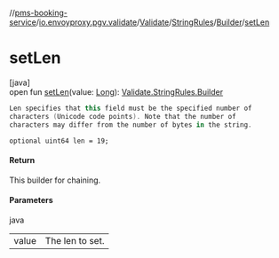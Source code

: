//[pms-booking-service](../../../../../index.md)/[io.envoyproxy.pgv.validate](../../../index.md)/[Validate](../../index.md)/[StringRules](../index.md)/[Builder](index.md)/[setLen](set-len.md)

# setLen

[java]\
open fun [setLen](set-len.md)(value: [Long](https://kotlinlang.org/api/core/kotlin-stdlib/kotlin/-long/index.html)): [Validate.StringRules.Builder](index.md)

```kotlin
Len specifies that this field must be the specified number of
characters (Unicode code points). Note that the number of
characters may differ from the number of bytes in the string.

```
`optional uint64 len = 19;`

#### Return

This builder for chaining.

#### Parameters

java

| | |
|---|---|
| value | The len to set. |